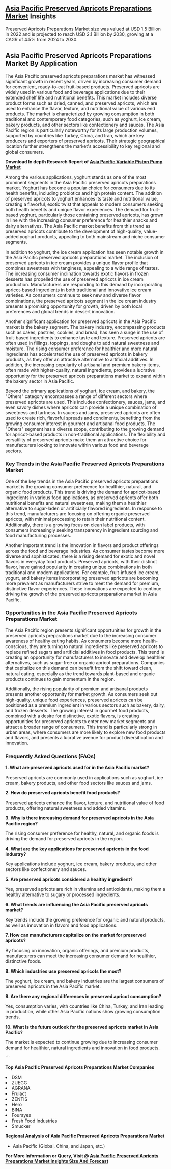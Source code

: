 <h2><a href="https://www.verifiedmarketreports.com/download-sample/?rid=344834&amp;utm_source=Github-Feb&amp;utm_medium=219" target="_blank">Asia Pacific Preserved Apricots Preparations Market</a> Insights</h2><p>Preserved Apricots Preparations Market size was valued at USD 1.5 Billion in 2022 and is projected to reach USD 2.1 Billion by 2030, growing at a CAGR of 4.5% from 2024 to 2030.</p><p><h2>Asia Pacific Preserved Apricots Preparations Market By Application</h2> <p>The Asia Pacific preserved apricots preparations market has witnessed significant growth in recent years, driven by increasing consumer demand for convenient, ready-to-eat fruit-based products. Preserved apricots are widely used in various food and beverage applications due to their extended shelf life and nutritional benefits. This market includes diverse product forms such as dried, canned, and preserved apricots, which are used to enhance the flavor, texture, and nutritional value of various end products. The market is characterized by growing consumption in both traditional and contemporary food categories, such as yoghurt, ice cream, bakery products, and other sectors like confectionery and sauces. The Asia Pacific region is particularly noteworthy for its large production volumes, supported by countries like Turkey, China, and Iran, which are key producers and exporters of preserved apricots. Their strategic geographical location further strengthens the market's accessibility to key regional and global consumers. <p><strong>Download In depth Research Report of <a href="https://www.verifiedmarketreports.com/download-sample/?rid=236118&amp;utm_source=Pulse-Dec&amp;utm_medium=219" target="_blank">Asia Pacific Variable Piston Pump Market</a></strong></p> Among the various applications, yoghurt stands as one of the most prominent segments in the Asia Pacific preserved apricots preparations market. Yoghurt has become a popular choice for consumers due to its health benefits, including probiotics and high protein content. The addition of preserved apricots to yoghurt enhances its taste and nutritional value, creating a flavorful, exotic twist that appeals to modern consumers seeking both health benefits and unique flavor experiences. The demand for fruit-based yoghurt, particularly those containing preserved apricots, has grown in line with the increasing consumer preference for healthier snacks and dairy alternatives. The Asia Pacific market benefits from this trend as preserved apricots contribute to the development of high-quality, value-added yoghurt products, appealing to both mainstream and niche consumer segments. <p>In addition to yoghurt, the ice cream application has seen notable growth in the Asia Pacific preserved apricots preparations market. The inclusion of preserved apricots in ice cream provides a unique flavor profile that combines sweetness with tanginess, appealing to a wide range of tastes. The increasing consumer inclination towards exotic flavors in frozen desserts has propelled the use of preserved apricots in ice cream production. Manufacturers are responding to this demand by incorporating apricot-based ingredients in both traditional and innovative ice cream varieties. As consumers continue to seek new and diverse flavor combinations, the preserved apricots segment in the ice cream industry presents a promising opportunity for growth, driven by both local preferences and global trends in dessert innovation. <p>Another significant application for preserved apricots in the Asia Pacific market is the bakery segment. The bakery industry, encompassing products such as cakes, pastries, cookies, and bread, has seen a surge in the use of fruit-based ingredients to enhance taste and texture. Preserved apricots are often used in fillings, toppings, and doughs to add natural sweetness and moisture. The rising consumer preference for healthier and more natural ingredients has accelerated the use of preserved apricots in bakery products, as they offer an attractive alternative to artificial additives. In addition, the increasing popularity of artisanal and premium bakery items, often made with higher-quality, natural ingredients, provides a lucrative opportunity for the preserved apricots preparations market to expand within the bakery sector in Asia Pacific. <p>Beyond the primary applications of yoghurt, ice cream, and bakery, the "Others" category encompasses a range of different sectors where preserved apricots are used. This includes confectionery, sauces, jams, and even savory dishes where apricots can provide a unique combination of sweetness and tartness. In sauces and jams, preserved apricots are often used to create rich, flavorful spreads and condiments, benefiting from the growing consumer interest in gourmet and artisanal food products. The "Others" segment has a diverse scope, contributing to the growing demand for apricot-based products in non-traditional applications. The flexibility and versatility of preserved apricots make them an attractive choice for manufacturers looking to innovate within various food and beverage sectors. <h3>Key Trends in the Asia Pacific Preserved Apricots Preparations Market</h3> <p>One of the key trends in the Asia Pacific preserved apricots preparations market is the growing consumer preference for healthier, natural, and organic food products. This trend is driving the demand for apricot-based ingredients in various food applications, as preserved apricots offer both nutritional benefits and natural sweetness, making them a healthier alternative to sugar-laden or artificially flavored ingredients. In response to this trend, manufacturers are focusing on offering organic preserved apricots, with minimal processing to retain their nutritional content. Additionally, there is a growing focus on clean label products, with consumers increasingly seeking transparency in ingredient sourcing and food manufacturing processes. <p>Another important trend is the innovation in flavors and product offerings across the food and beverage industries. As consumer tastes become more diverse and sophisticated, there is a rising demand for exotic and novel flavors in everyday food products. Preserved apricots, with their distinct flavor, have gained popularity in creating unique combinations in both traditional and modern applications. For example, fruit-infused ice cream, yogurt, and bakery items incorporating preserved apricots are becoming more prevalent as manufacturers strive to meet the demand for premium, distinctive flavor experiences. These innovations are expected to continue driving the growth of the preserved apricots preparations market in Asia Pacific. <h3>Opportunities in the Asia Pacific Preserved Apricots Preparations Market</h3> <p>The Asia Pacific region presents significant opportunities for growth in the preserved apricots preparations market due to the increasing consumer awareness of healthy eating habits. As consumers become more health-conscious, they are turning to natural ingredients like preserved apricots to replace refined sugars and artificial additives in food products. This trend is creating an opportunity for manufacturers to innovate and develop healthier alternatives, such as sugar-free or organic apricot preparations. Companies that capitalize on this demand can benefit from the shift toward clean, natural eating, especially as the trend towards plant-based and organic products continues to gain momentum in the region. <p>Additionally, the rising popularity of premium and artisanal products presents another opportunity for market growth. As consumers seek out high-quality, unique food experiences, preserved apricots can be positioned as a premium ingredient in various sectors such as bakery, dairy, and frozen desserts. The growing interest in gourmet food products, combined with a desire for distinctive, exotic flavors, is creating opportunities for preserved apricots to enter new market segments and attract a broader range of consumers. This trend is particularly strong in urban areas, where consumers are more likely to explore new food products and flavors, and presents a lucrative avenue for product diversification and innovation. <h3>Frequently Asked Questions (FAQs)</h3> <p><b>1. What are preserved apricots used for in the Asia Pacific market?</b></p> <p>Preserved apricots are commonly used in applications such as yoghurt, ice cream, bakery products, and other food sectors like sauces and jams.</p> <p><b>2. How do preserved apricots benefit food products?</b></p> <p>Preserved apricots enhance the flavor, texture, and nutritional value of food products, offering natural sweetness and added vitamins.</p> <p><b>3. Why is there increasing demand for preserved apricots in the Asia Pacific region?</b></p> <p>The rising consumer preference for healthy, natural, and organic foods is driving the demand for preserved apricots in the region.</p> <p><b>4. What are the key applications for preserved apricots in the food industry?</b></p> <p>Key applications include yoghurt, ice cream, bakery products, and other sectors like confectionery and sauces.</p> <p><b>5. Are preserved apricots considered a healthy ingredient?</b></p> <p>Yes, preserved apricots are rich in vitamins and antioxidants, making them a healthy alternative to sugary or processed ingredients.</p> <p><b>6. What trends are influencing the Asia Pacific preserved apricots market?</b></p> <p>Key trends include the growing preference for organic and natural products, as well as innovation in flavors and food applications.</p> <p><b>7. How can manufacturers capitalize on the market for preserved apricots?</b></p> <p>By focusing on innovation, organic offerings, and premium products, manufacturers can meet the increasing consumer demand for healthier, distinctive foods.</p> <p><b>8. Which industries use preserved apricots the most?</b></p> <p>The yoghurt, ice cream, and bakery industries are the largest consumers of preserved apricots in the Asia Pacific market.</p> <p><b>9. Are there any regional differences in preserved apricot consumption?</b></p> <p>Yes, consumption varies, with countries like China, Turkey, and Iran leading in production, while other Asia Pacific nations show growing consumption trends.</p> <p><b>10. What is the future outlook for the preserved apricots market in Asia Pacific?</b></p> <p>The market is expected to continue growing due to increasing consumer demand for healthier, natural ingredients and innovation in food products.</p> ```</p><p><strong>Top Asia Pacific Preserved Apricots Preparations Market Companies</strong></p><div data-test-id=""><p><li>DSM</li><li> ZUEGG</li><li> AGRANA</li><li> Frulact</li><li> ZENTIS</li><li> Hero</li><li> BINA</li><li> Fourayes</li><li> Fresh Food Industries</li><li> Smucker</li></p><div><strong>Regional Analysis of&nbsp;Asia Pacific Preserved Apricots Preparations Market</strong></div><ul><li dir="ltr"><p dir="ltr">Asia Pacific (Global, China, and Japan, etc.)</p></li></ul><p><strong>For More Information or Query, Visit @&nbsp;</strong><strong><a href="https://www.verifiedmarketreports.com/product/preserved-apricots-preparations-market/?utm_source=Github-Feb&amp;utm_medium=219" target="_blank">Asia Pacific Preserved Apricots Preparations Market Insights Size And Forecast</a></strong></p></div><h2>&nbsp;</h2><div data-test-id="">&nbsp;</div>
